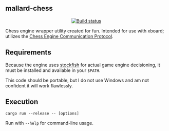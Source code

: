## mallard-chess

<p align="center">
  <a href="https://github.com/ammongit/chess/actions?query=workflow%3A%22Build%22">
    <img src="https://github.com/ammongit/chess/workflows/Build/badge.svg"
         alt="Build status">
  </a>
</p>

Chess engine wrapper utility created for fun. Intended for use with xboard; utilizes the [Chess Engine Communication Protocol](https://home.hccnet.nl/h.g.muller/engine-intf.html).

## Requirements

Because the engine uses [stockfish](https://stockfishchess.org/) for actual game engine decisioning, it must be installed and available in your `$PATH`.

This code should be portable, but I do not use Windows and am not confident it will work flawlessly.

## Execution

```
cargo run --release -- [options]
```

Run with `--help` for command-line usage.
